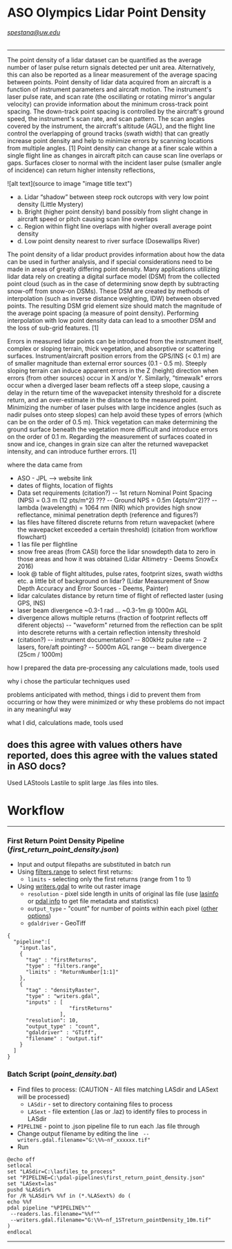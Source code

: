 # ASO Olympics Lidar Point Density
###### spestana@uw.edu
---

The point density of a lidar dataset can be quantified as the average number of laser pulse return signals detected per unit area. Alternatively, this can also be reported as a linear measurement of the average spacing between points. Point density of lidar data acquired from an aircraft is a function of instrument parameters and aircraft motion. The instrument's laser pulse rate, and scan rate (the oscillating or rotating mirror's angular velocity) can provide information about the minimum cross-track point spacing. The down-track point spacing is controlled by the aircraft's ground speed, the instrument's scan rate, and scan pattern. The scan angles covered by the instrument, the aircraft's altitude (AGL), and the flight line control the overlapping of ground tracks (swath width) that can greatly increase point density and help to minimize errors by scanning locations from multiple angles. [1] Point density can change at a finer scale within a single flight line as changes in aircraft pitch can cause scan line overlaps or gaps. Surfaces closer to normal with the incident laser pulse (smaller angle of incidence) can return higher intensity reflections, 

![alt text](source to image "image title text")

* a.	Lidar “shadow” between steep rock outcrops with very low point density (Little Mystery)
* b.	Bright (higher point density) band possibly from slight change in aircraft speed or pitch causing scan line overlaps
* c.	Region within flight line overlaps with higher overall average point density
* d.	Low point density nearest to river surface (Dosewallips River)

The point density of a lidar product provides information about how the data can be used in further analysis, and if special considerations need to be made in areas of greatly differing point density. Many applications utilizing lidar data rely on creating a digital surface model (DSM) from the collected point cloud (such as in the case of determining snow depth by subtracting snow-off from snow-on DSMs). These DSM are created by methods of interpolation (such as inverse distance weighting, IDW) between observed points. The resulting DSM grid element size should match the magnitude of the average point spacing (a measure of point density). Performing interpolation with low point density data can lead to a smoother DSM and the loss of sub-grid features. [1]

Errors in measured lidar points can be introduced from the instrument itself, complex or sloping terrain, thick vegetation, and absorptive or scattering surfaces. Instrument/aircraft position errors from the GPS/INS (< 0.1 m) are of smaller magnitude than external error sources (0.1 - 0.5 m). Steeply sloping terrain can induce apparent errors in the Z (height) direction when errors (from other sources) occur in X and/or Y. Similarly, "timewalk" errors occur when a diverged laser beam reflects off a steep slope, causing a delay in the return time of the wavepacket intensity threshold for a discrete return, and an over-estimate in the distance to the measured point. Minimizing the number of laser pulses with large incidence angles (such as nadir pulses onto steep slopes) can help avoid these types of errors (which can be on the order of 0.5 m). Thick vegetation can make determining the ground surface beneath the vegetation more difficult and introduce errors on the order of 0.1 m. Regarding the measurement of surfaces coated in snow and ice, changes in grain size can alter the returned wavepacket intensity, and can introduce further errors. [1]




where the data came from
- ASO - JPL --> website link
- dates of flights, location of flights
- Data set requirements (citation?)
-- 1st return Nominal Point Spacing (NPS) = 0.3 m (12 pts/m^2) ???
-- Ground NPS = 0.5m (4pts/m^2)??
-- lambda (wavelength) = 1064 nm (NIR) which provides high snow reflectance, minimal penetration depth (reference and figures?)
- las files have filtered discrete returns from return wavepacket (where the wavepacket exceeded a certain threshold) (citation from workflow flowchart)
- 1 las file per flightline
- snow free areas (from CASI) force the lidar snowdepth data to zero in those areas
and how it was obtained
 (Lidar Altimetry - Deems SnowEx 2016)
 - look @ table of flight altitudes, pulse rates, footprint sizes, swath widths etc.
a little bit of background on lidar?
(Lidar Measurement of Snow Depth Accuracy and Error Sources - Deems, Painter)
- lidar calculates distance by return time of flight of reflected laster (using GPS, INS)
- laser beam divergence ~0.3-1 rad ... ~0.3-1m @ 1000m AGL
- divergence allows multiple returns (fraction of footprint reflects off diferent objects)
-- "waveform" returned from the reflection can be split into descrete returns with a certain reflection intensity threshold
- (citation?) -- instrument documentation?
-- 800kHz pulse rate
-- 2 lasers, fore/aft pointing?
-- 5000m AGL range
-- beam divergence (25cm / 1000m)



 
how I prepared the data pre-processing
any calculations made, tools used

why i chose the particular techniques used

problems anticipated with method,
things i did to prevent them from occurring
or how they were minimized
or why these problems do not impact in any meaningful way


what I did, 
calculations made, 
tools used



does this agree with values others have reported,
does this agree with the values stated in ASO docs?
---

Used LAStools Lastile to split large .las files into tiles.



# Workflow
---

### First Return Point Density Pipeline (_first_return_point_density.json_)
* Input and output filepaths are substituted in batch run
* Using [filters.range](https://www.pdal.io/stages/filters.range.html) to select first returns:
  * `limits` - selecting only the first returns (range from 1 to 1)
* Using [writers.gdal](https://www.pdal.io/stages/writers.gdal.html) to write out raster image
  * `resolution` - pixel side length in units of original las file (use [lasinfo](https://rapidlasso.com/lastools/lasinfo/) or [pdal info](https://www.pdal.io/apps/info.html) to get file metadata and statistics)
  * `output_type` - "count" for number of points within each pixel ([other options](https://www.pdal.io/stages/writers.gdal.html#options))
  * `gdaldriver` - GeoTiff
  
```
{
  "pipeline":[
	"input.las",
    {
	  "tag" : "firstReturns",
      "type" : "filters.range",
      "limits" : "ReturnNumber[1:1]"
    },
    {
	  "tag" : "densityRaster",
      "type" : "writers.gdal",
	  "inputs" : [
					"firstReturns"
				 ],
	  "resolution": 10,
	  "output_type" : "count",
	  "gdaldriver" : "GTiff",
      "filename" : "output.tif"
    }
  ]
}
```

### Batch Script (_point_density.bat_)
* Find files to process: (CAUTION - All files matching LASdir and LASext will be processed)
  * `LASdir` - set to directory containing files to process
  * `LASext` - file extention (.las or .laz) to identify files to process in LASdir
* `PIPELINE` - point to .json pipeline file to run each .las file through
* Change output filename by editing the line ` --writers.gdal.filename="G:\%%~nf_xxxxxx.tif"`
* Run 

```
@echo off
setlocal
set "LASdir=C:\lasfiles_to_process"
set "PIPELINE=C:\pdal-pipelines\first_return_point_density.json"
set "LASext=las"
pushd %LASdir%
for /R %LASdir% %%f in (*.%LASext%) do (
echo %%f
pdal pipeline "%PIPELINE%"^
 --readers.las.filename="%%f"^
 --writers.gdal.filename="G:\%%~nf_1STreturn_pointDensity_10m.tif"
)
endlocal
```

---

